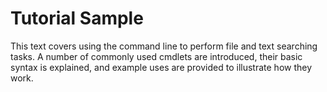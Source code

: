 # Tutorial Sample

This text covers using the command line to perform file and text searching tasks. A number of commonly used cmdlets are introduced, their basic syntax is explained, and example uses are provided to illustrate how they work.
